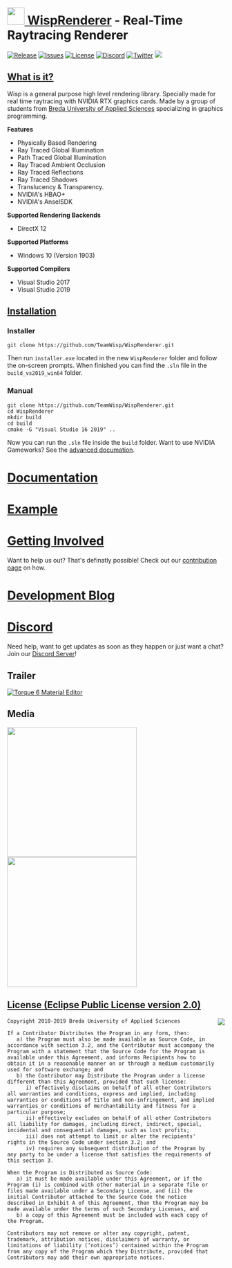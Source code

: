 # [<img src="http://upload.vzout.com/wisp/logo.png" width="40"> WispRenderer](https://teamwisp.github.io) - Real-Time Raytracing Renderer

[![Release](https://img.shields.io/github/release/TeamWisp/WispRenderer.svg)](https://github.com/TeamWisp/WispRenderer/releases)
[![Issues](https://img.shields.io/github/issues/TeamWisp/WispRenderer.svg)](https://github.com/TeamWisp/WispRenderer/issues)
[![License](https://img.shields.io/badge/license-EPL%202.0-red.svg)](https://opensource.org/licenses/EPL-2.0)
[![Discord](https://img.shields.io/discord/486967125504688128.svg?color=blueviolet&label=Discord)](https://discord.gg/Q3vDfqR)
[![Twitter](https://img.shields.io/twitter/follow/wisprenderer.svg?style=social)](https://twitter.com/wisprenderer)
![](https://img.shields.io/github/stars/TeamWisp/WispRenderer.svg?style=social)

## [What is it?](https://teamwisp.github.io/product/)

Wisp is a general purpose high level rendering library. Specially made for real time raytracing with NVIDIA RTX graphics cards. Made by a group of students from [Breda University of Applied Sciences](https://www.buas.nl/) specializing in graphics programming.

**Features**

* Physically Based Rendering
* Ray Traced Global Illumination
* Path Traced Global Illumination
* Ray Traced Ambient Occlusion
* Ray Traced Reflections
* Ray Traced Shadows
* Translucency & Transparency.
* NVIDIA's HBAO+
* NVIDIA's AnselSDK

**Supported Rendering Backends**

* DirectX 12

**Supported Platforms**

* Windows 10 (Version 1903)

**Supported Compilers**

* Visual Studio 2017
* Visual Studio 2019


## [Installation](https://teamwisp.github.io/workspace_setup/)

### Installer

```
git clone https://github.com/TeamWisp/WispRenderer.git
```

Then run `installer.exe` located in the new `WispRenderer` folder and follow the on-screen prompts. When finished you can find the `.sln` file in the `build_vs2019_win64` folder.


### Manual

```
git clone https://github.com/TeamWisp/WispRenderer.git
cd WispRenderer
mkdir build
cd build
cmake -G "Visual Studio 16 2019" ..
```

Now you can run the `.sln` file inside the `build` folder. Want to use NVIDIA Gameworks? See the [advanced documation](https://teamwisp.github.io/workspace_setup/).

# [Documentation](https://teamwisp.github.io/)

# [Example](https://github.com/TeamWisp/WispRenderer/tree/master/demo)

# [Getting Involved](https://teamwisp.github.io/)

Want to help us out? That's definatly possible! Check out our [contribution page](https://teamwisp.github.io/) on how.

# [Development Blog](https://teamwisp.github.io/WispBlog/)

# [Discord](https://discord.gg/Q3vDfqR)

Need help, want to get updates as soon as they happen or just want a chat? Join our [Discord Server](https://discord.gg/Q3vDfqR)!

## Trailer

<a href="http://www.youtube.com/watch?feature=player_embedded&v=JsqF1jyyz2M" 
target="_blank"><img src="http://img.youtube.com/vi/JsqF1jyyz2M/0.jpg" 
alt="Torque 6 Material Editor" border="0" /></a>

## Media

<img src="http://upload.vzout.com/wisp/sponza.png" width="300"> <img src="http://upload.vzout.com/wisp/sun_temple.jpg" width="300">

## [License (Eclipse Public License version 2.0)](https://opensource.org/licenses/EPL-2.0)

<a href="https://opensource.org/licenses/EPL-2.0" target="_blank">
<img align="right" src="http://opensource.org/trademarks/opensource/OSI-Approved-License-100x137.png">
</a>

```
Copyright 2018-2019 Breda University of Applied Sciences

If a Contributor Distributes the Program in any form, then:
   a) the Program must also be made available as Source Code, in accordance with section 3.2, and the Contributor must accompany the Program with a statement that the Source Code for the Program is available under this Agreement, and informs Recipients how to obtain it in a reasonable manner on or through a medium customarily used for software exchange; and
   b) the Contributor may Distribute the Program under a license different than this Agreement, provided that such license:
      i) effectively disclaims on behalf of all other Contributors all warranties and conditions, express and implied, including warranties or conditions of title and non-infringement, and implied warranties or conditions of merchantability and fitness for a particular purpose;
      ii) effectively excludes on behalf of all other Contributors all liability for damages, including direct, indirect, special, incidental and consequential damages, such as lost profits;
      iii) does not attempt to limit or alter the recipients' rights in the Source Code under section 3.2; and
      iv) requires any subsequent distribution of the Program by any party to be under a license that satisfies the requirements of this section 3.

When the Program is Distributed as Source Code:
   a) it must be made available under this Agreement, or if the Program (i) is combined with other material in a separate file or files made available under a Secondary License, and (ii) the initial Contributor attached to the Source Code the notice described in Exhibit A of this Agreement, then the Program may be made available under the terms of such Secondary Licenses, and
   b) a copy of this Agreement must be included with each copy of the Program.

Contributors may not remove or alter any copyright, patent, trademark, attribution notices, disclaimers of warranty, or limitations of liability (‘notices’) contained within the Program from any copy of the Program which they Distribute, provided that Contributors may add their own appropriate notices.
```
